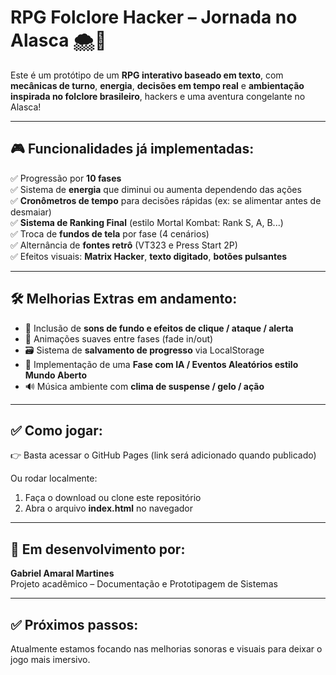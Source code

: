 # RPG Folclore Hacker – Jornada no Alasca 🌨️👾

Este é um protótipo de um **RPG interativo baseado em texto**, com **mecânicas de turno**, **energia**, **decisões em tempo real** e **ambientação inspirada no folclore brasileiro**, hackers e uma aventura congelante no Alasca!

---

## 🎮 Funcionalidades já implementadas:

✅ Progressão por **10 fases**  
✅ Sistema de **energia** que diminui ou aumenta dependendo das ações  
✅ **Cronômetros de tempo** para decisões rápidas (ex: se alimentar antes de desmaiar)  
✅ **Sistema de Ranking Final** (estilo Mortal Kombat: Rank S, A, B...)  
✅ Troca de **fundos de tela** por fase (4 cenários)  
✅ Alternância de **fontes retrô** (VT323 e Press Start 2P)  
✅ Efeitos visuais: **Matrix Hacker**, **texto digitado**, **botões pulsantes**

---

## 🛠️ Melhorias Extras em andamento:

- 🎵 Inclusão de **sons de fundo e efeitos de clique / ataque / alerta**  
- 🎨 Animações suaves entre fases (fade in/out)  
- 🗃️ Sistema de **salvamento de progresso** via LocalStorage  
- 🎲 Implementação de uma **Fase com IA / Eventos Aleatórios estilo Mundo Aberto**  
- 🔊 Música ambiente com **clima de suspense / gelo / ação**

---

## ✅ Como jogar:

👉 Basta acessar o GitHub Pages (link será adicionado quando publicado)

Ou rodar localmente:

1. Faça o download ou clone este repositório
2. Abra o arquivo **index.html** no navegador

---

## 🚧 Em desenvolvimento por:

**Gabriel Amaral Martines**   
Projeto acadêmico – Documentação e Prototipagem de Sistemas

---

## ✅ Próximos passos:

Atualmente estamos focando nas melhorias sonoras e visuais para deixar o jogo mais imersivo.

